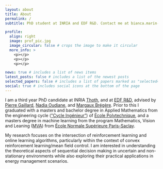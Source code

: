 ```yaml
---
layout: about
title: About
permalink: /
subtitle: PhD student at INRIA and EDF R&D. Contact me at bianca.marin-moreno_at_inria.fr.

profile:
  align: right
  image: prof_pic.jpg
  image_circular: false # crops the image to make it circular
  more_info: >
    <p></p>
    <p></p>
    <p></p>

news: true # includes a list of news items
latest_posts: false # includes a list of the newest posts
selected_papers: false # includes a list of papers marked as "selected={true}"
social: true # includes social icons at the bottom of the page
---
```

I am a third year PhD candidate at INRIA [Thoth](https://team.inria.fr/thoth/), and at [EDF R&D](https://www.edf.fr/en/the-edf-group/inventing-the-future-of-energy/r-d-global-expertise), advised by [Pierre Gaillard](http://pierre.gaillard.me/index.html), [Nadia Oudjane](https://fime-lab.org/oudjane-nadia/), and [Margaux Brégère](https://margauxbregere.github.io/). Prior to this I graduated with a masters and bachelor degree in Applied Mathematics from the engineering cycle (["Cycle Ingénieur”](https://programmes.polytechnique.edu/cycle-ingenieur-polytechnicien/cycle-ingenieur-polytechnicien)) of [École Polytechnique](https://www.polytechnique.edu/), and a masters degree in machine learning from the program Mathematics, Vision and Leaning ([MVA](https://www.master-mva.com/)) from [École Normale Supérieure Paris-Saclay](https://ens-paris-saclay.fr/).

My research focuses on the intersection of reinforcement learning and online learning algorithms, particularly within the context of convex reinforcement learning/mean field control. I am interested in understanding the theoretical aspects of sequential decision making in uncertain and non-stationary environments while also exploring their practical applications in energy management scenarios.
